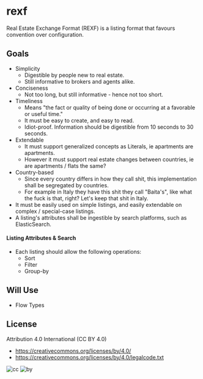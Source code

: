 # rexf
Real Estate Exchange Format (REXF) is a listing format that favours convention over configuration.

## Goals
* Simplicity
  * Digestible by people new to real estate.
  * Still informative to brokers and agents alike.
* Conciseness
  * Not too long, but still informative - hence not too short.
* Timeliness
  * Means "the fact or quality of being done or occurring at a favorable or useful time."
  * It must be easy to create, and easy to read.
  * Idiot-proof. Information should be digestible from 10 seconds to 30 seconds. 
* Extendable
  * It must support generalized concepts as Literals, ie apartments are apartments.
  * However it must support real estate changes between countries, ie are apartments / flats the same?
* Country-based
  * Since every country differs in how they call shit, this implementation shall be segregated by countries.
  * For example in Italy they have this shit they call "Baita's", like what the fuck is that, right? Let's keep that shit in Italy.
* It must be easily used on simple listings, and easily extendable on complex / special-case listings.
* A listing's attributes shall be ingestible by search platforms, such as ElasticSearch.

#### Listing Attributes & Search

* Each listing should allow the following operations:
  * Sort
  * Filter
  * Group-by

## Will Use
* Flow Types

## License

Attribution 4.0 International (CC BY 4.0)

* https://creativecommons.org/licenses/by/4.0/
* https://creativecommons.org/licenses/by/4.0/legalcode.txt

![cc](https://creativecommons.org/images/deed/cc_blue_x2.png) ![by](https://creativecommons.org/images/deed/attribution_icon_blue_x2.png)
